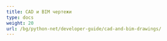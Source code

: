 ```yaml
---
title: CAD и BIM чертежи
type: docs
weight: 20
url: /bg/python-net/developer-guide/cad-and-bim-drawings/
---
```

